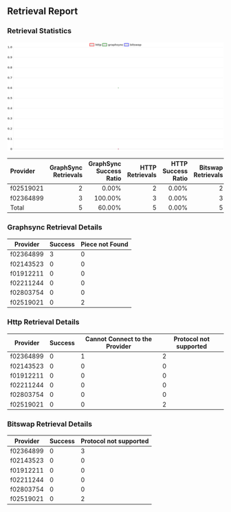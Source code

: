 ## Retrieval Report
### Retrieval Statistics
<img src="https://raw.githubusercontent.com/data-preservation-programs/filplus-checker-assets/main/filecoin-project/filecoin-plus-large-datasets/issues/2116/1696642427360.png"/>

| Provider  | GraphSync Retrievals | GraphSync Success Ratio | HTTP Retrievals | HTTP Success Ratio | Bitswap Retrievals | Bitswap Success Ratio |
| :-------- | -------------------: | ----------------------: | --------------: | -----------------: | -----------------: | --------------------: |
| f02519021 |                    2 |                   0.00% |               2 |              0.00% |                  2 |                 0.00% |
| f02364899 |                    3 |                 100.00% |               3 |              0.00% |                  3 |                 0.00% |
| Total     |                    5 |                  60.00% |               5 |              0.00% |                  5 |                 0.00% |

### Graphsync Retrieval Details
| Provider  | Success | Piece not Found |
| --------- | ------- | --------------- |
| f02364899 | 3       | 0               |
| f02143523 | 0       | 0               |
| f01912211 | 0       | 0               |
| f02211244 | 0       | 0               |
| f02803754 | 0       | 0               |
| f02519021 | 0       | 2               |

### Http Retrieval Details
| Provider  | Success | Cannot Connect to the Provider | Protocol not supported |
| --------- | ------- | ------------------------------ | ---------------------- |
| f02364899 | 0       | 1                              | 2                      |
| f02143523 | 0       | 0                              | 0                      |
| f01912211 | 0       | 0                              | 0                      |
| f02211244 | 0       | 0                              | 0                      |
| f02803754 | 0       | 0                              | 0                      |
| f02519021 | 0       | 0                              | 2                      |

### Bitswap Retrieval Details
| Provider  | Success | Protocol not supported |
| --------- | ------- | ---------------------- |
| f02364899 | 0       | 3                      |
| f02143523 | 0       | 0                      |
| f01912211 | 0       | 0                      |
| f02211244 | 0       | 0                      |
| f02803754 | 0       | 0                      |
| f02519021 | 0       | 2                      |
